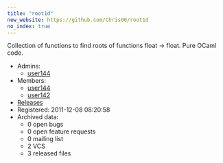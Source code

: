 ```yaml
---
title: "root1d"
new_website: https://github.com/Chris00/root1d
no_index: true
---
```


Collection of functions to find roots of functions float → float.  Pure OCaml code.

* Admins:
  * [user144](/users/user144)
* Members:
  * [user144](/users/user144)
  * [user142](/users/user142)
* [Releases](https://download.ocamlcore.org/root1d)
* Registered: 2011-12-08 08:20:58
* Archived data:
  * 0 open bugs
  * 0 open feature requests
  * 0 mailing list
  * 2 VCS
  * 3 released files
